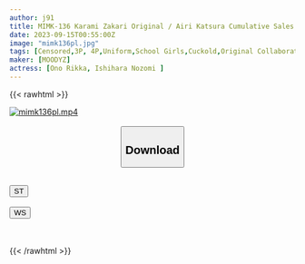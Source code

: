 ```yaml
---
author: j91
title: MIMK-136 Karami Zakari Original / Airi Katsura Cumulative Sales Exceeded 4 Million Copies Legendary Youth Doujin Manga Live Action Rikka Ono Nozomi Ishihara
date: 2023-09-15T00:55:00Z
image: "mimk136pl.jpg"
tags: [Censored,3P, 4P,Uniform,School Girls,Cuckold,Original Collaboration	 ]
maker: [MOODYZ]
actress: [Ono Rikka, Ishihara Nozomi ]
---
```



{{< rawhtml >}}

<div class="video" data-videoid="6k2jx30rYpUoxW">
    <a href="javascript:;">
        <img src="https://my.j91.asia/posts/mimk136pl/mimk136pl.jpg" width="WIDTH" height="HEIGHT" alt="mimk136pl.mp4" loading="lazy">
    </a>
</div>

<script type="text/javascript" src="https://j91.asia/asset/on-demand-st.js"></script>

<br>
  <link rel="stylesheet" href="https://j91.asia/asset/bs5.css">
  
  <center>
  <button class="btn btn-primary" type="button" data-bs-toggle="collapse" data-bs-target=".multi-collapse" aria-expanded="false" aria-controls="multiCollapseExample1 multiCollapseExample2"><h2>Download</h2></button></center>
</p>
<div class="row">
  <div class="col">
    <div class="collapse multi-collapse" id="multiCollapseExample1">
      <div class="card card-body">
	      	      <br>
<div class="buttons">  
<a href="https://streamtape.to/v/6k2jx30rYpUoxW"><button class="btn-hover color-3"><i class="fa fa-download"></i> ST</button></a></div>
    </div>
  </div>
</div>
  <div class="col">
    <div class="collapse multi-collapse" id="multiCollapseExample2">
      <div class="card card-body">
	      <br>
<div class="buttons">
    <a href="https://wolfstream.tv/wqthtxygi83n"><button class="btn-hover color-9"><i class="fa fa-download"></i> WS</button></a></div>
<br><br>
      </div>
    </div>
  </div>
</div>

{{< /rawhtml >}}
